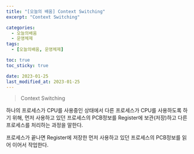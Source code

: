```yaml
---
title: "[오늘의 배움] Context Switching"
excerpt: "Context Switching"

categories:
  - 오늘의배움
  - 운영체제
tags:
  - [오늘의배움, 운영체제]

toc: true
toc_sticky: true

date: 2023-01-25
last_modified_at: 2023-01-25
---
```


> Context Switching

하나의 프로세스가 CPU를 사용중인 상태에서 다른 프로세스가 CPU를 사용하도록 하기 위해, 먼저 사용하고 있던 프로세스의 PCB정보를
Register에 보관(저장)하고 다른 프로세스를 처리하는 과정을 말한다.

프로세스가 끝나면 Register에 저장한 먼저 사용하고 있던 프로세스의 PCB정보를 읽어 이어서 작업한다.

